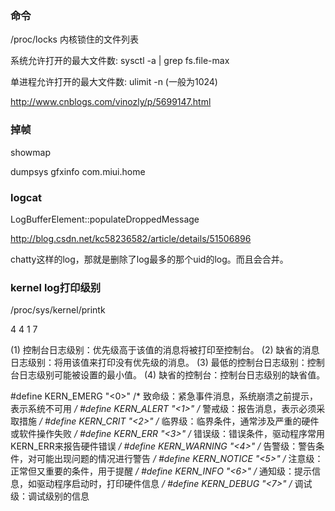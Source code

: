 ### 命令

/proc/locks 内核锁住的文件列表

系统允许打开的最大文件数: sysctl -a | grep fs.file-max

单进程允许打开的最大文件数: ulimit -n  (一般为1024)

http://www.cnblogs.com/vinozly/p/5699147.html

### 掉帧

showmap

dumpsys gfxinfo com.miui.home


### logcat

LogBufferElement::populateDroppedMessage

http://blog.csdn.net/kc58236582/article/details/51506896

chatty这样的log，那就是删除了log最多的那个uid的log。而且会合并。

### kernel log打印级别


/proc/sys/kernel/printk  

4       4       1       7

(1) 控制台日志级别：优先级高于该值的消息将被打印至控制台。
(2) 缺省的消息日志级别：将用该值来打印没有优先级的消息。
(3) 最低的控制台日志级别：控制台日志级别可能被设置的最小值。
(4) 缺省的控制台：控制台日志级别的缺省值。


#define KERN_EMERG                  "<0>"       /* 致命级：紧急事件消息，系统崩溃之前提示，表示系统不可用   */
#define KERN_ALERT                    "<1>"       /* 警戒级：报告消息，表示必须采取措施                                   */
#define KERN_CRIT                        "<2>"       /* 临界级：临界条件，通常涉及严重的硬件或软件操作失败   */
#define KERN_ERR                        "<3>"        /* 错误级：错误条件，驱动程序常用KERN_ERR来报告硬件错误 */
#define KERN_WARNING              "<4>"        /* 告警级：警告条件，对可能出现问题的情况进行警告   */
#define KERN_NOTICE                  "<5>"        /* 注意级：正常但又重要的条件，用于提醒                                   */
#define KERN_INFO                       "<6>"         /* 通知级：提示信息，如驱动程序启动时，打印硬件信息   */
#define KERN_DEBUG                   "<7>"        /* 调试级：调试级别的信息      
